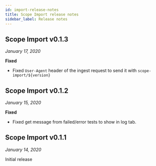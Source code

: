 ```yaml
---
id: import-release-notes
title: Scope Import release notes
sidebar_label: Release notes
---
```



## Scope Import v0.1.3

*January 17, 2020*

**Fixed**
- Fixed `User-Agent` header of the ingest request to send it with `scope-import/${version}`


## Scope Import v0.1.2

*January 15, 2020*

**Fixed**
- Fixed get message from failed/error tests to show in log tab.


## Scope Import v0.1.1

*January 14, 2020*

Initial release






